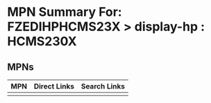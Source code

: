 



# MPN Summary For: FZEDIHPHCMS23X > display-hp : HCMS230X

## MPNs
  

|MPN|Direct Links|Search Links|
| :--- | :--- | :--- |
||||
